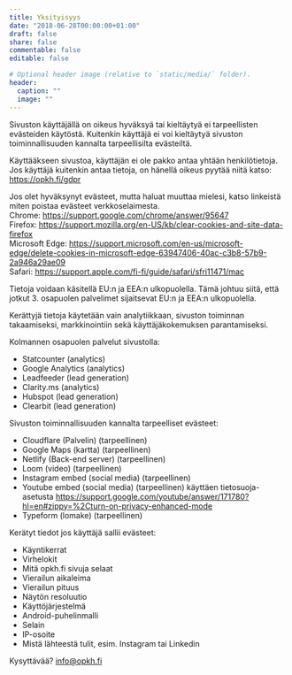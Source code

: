 ```yaml
---
title: Yksityisyys
date: "2018-06-28T00:00:00+01:00"
draft: false
share: false
commentable: false
editable: false

# Optional header image (relative to `static/media/` folder).
header:
  caption: ""
  image: ""
---
```

Sivuston käyttäjällä on oikeus hyväksyä tai kieltäytyä ei tarpeellisten evästeiden käytöstä. Kuitenkin käyttäjä ei voi kieltäytyä sivuston toiminnallisuuden kannalta tarpeellisilta evästeiltä.

Käyttääkseen sivustoa, käyttäjän ei ole pakko antaa yhtään henkilötietoja.  
Jos käyttäjä kuitenkin antaa tietoja, on hänellä oikeus pyytää niitä katso: https://opkh.fi/gdpr

Jos olet hyväksynyt evästeet, mutta haluat muuttaa mielesi, katso linkeistä miten poistaa evästeet verkkoselaimesta.  
Chrome: https://support.google.com/chrome/answer/95647  
Firefox: https://support.mozilla.org/en-US/kb/clear-cookies-and-site-data-firefox  
Microsoft Edge: https://support.microsoft.com/en-us/microsoft-edge/delete-cookies-in-microsoft-edge-63947406-40ac-c3b8-57b9-2a946a29ae09  
Safari: https://support.apple.com/fi-fi/guide/safari/sfri11471/mac  

Tietoja voidaan käsitellä EU:n ja EEA:n ulkopuolella. Tämä johtuu siitä, että jotkut 3. osapuolen palvelimet sijaitsevat EU:n ja EEA:n ulkopuolella.

Kerättyjä tietoja käytetään vain analytiikkaan, sivuston toiminnan takaamiseksi, markkinointiin sekä käyttäjäkokemuksen parantamiseksi.

Kolmannen osapuolen palvelut sivustolla:
- Statcounter (analytics)
- Google Analytics (analytics)
- Leadfeeder (lead generation)
- Clarity.ms (analytics)
- Hubspot (lead generation)
- Clearbit (lead generation)

Sivuston toiminnallisuuden kannalta tarpeelliset evästeet:
- Cloudflare (Palvelin) (tarpeellinen)
- Google Maps (kartta) (tarpeellinen)
- Netlify (Back-end server) (tarpeellinen)
- Loom (video) (tarpeellinen)
- Instagram embed (social media) (tarpeellinen)
- Youtube embed (social media) (tarpeellinen) käyttäen tietosuoja-asetusta https://support.google.com/youtube/answer/171780?hl=en#zippy=%2Cturn-on-privacy-enhanced-mode
- Typeform (lomake) (tarpeellinen)

Kerätyt tiedot jos käyttäjä sallii evästeet:
- Käyntikerrat
- Virhelokit
- Mitä opkh.fi sivuja selaat
- Vierailun aikaleima
- Vierailun pituus
- Näytön resoluutio
- Käyttöjärjestelmä
- Android-puhelinmalli
- Selain
- IP-osoite
- Mistä lähteestä tulit, esim. Instagram tai Linkedin

Kysyttävää? info@opkh.fi